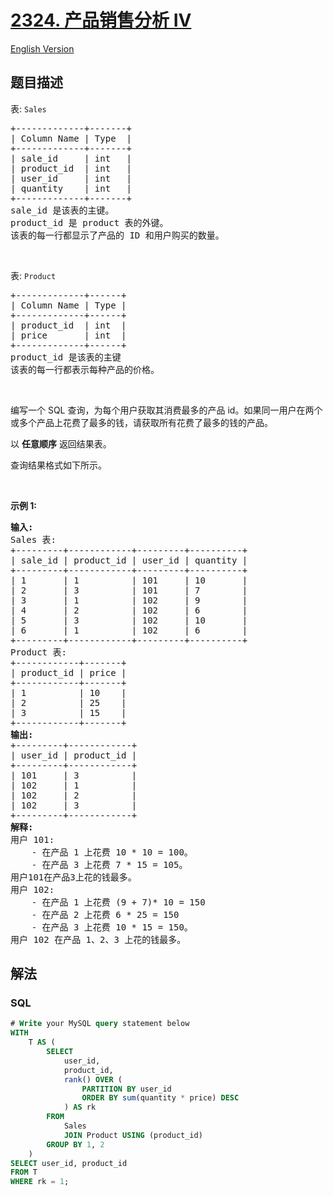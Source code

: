 # [2324. 产品销售分析 IV](https://leetcode.cn/problems/product-sales-analysis-iv)

[English Version](/solution/2300-2399/2324.Product%20Sales%20Analysis%20IV/README_EN.md)

## 题目描述

<!-- 这里写题目描述 -->

<p>表: <code>Sales</code></p>

<pre>
+-------------+-------+
| Column Name | Type  |
+-------------+-------+
| sale_id     | int   |
| product_id  | int   |
| user_id     | int   |
| quantity    | int   |
+-------------+-------+
sale_id 是该表的主键。
product_id 是 product 表的外键。
该表的每一行都显示了产品的 ID 和用户购买的数量。
</pre>

<p>&nbsp;</p>

<p>表: <code>Product</code></p>

<pre>
+-------------+------+
| Column Name | Type |
+-------------+------+
| product_id  | int  |
| price       | int  |
+-------------+------+
product_id 是该表的主键
该表的每一行都表示每种产品的价格。
</pre>

<p>&nbsp;</p>

<p>编写一个 SQL 查询，为每个用户获取其消费最多的产品 id。如果同一用户在两个或多个产品上花费了最多的钱，请获取所有花费了最多的钱的产品。</p>

<p data-group="1-1">以 <strong>任意顺序</strong> 返回结果表。</p>

<p>查询结果格式如下所示。</p>

<p>&nbsp;</p>

<p><strong class="example">示例 1:</strong></p>

<pre>
<strong>输入:</strong> 
Sales 表:
+---------+------------+---------+----------+
| sale_id | product_id | user_id | quantity |
+---------+------------+---------+----------+
| 1       | 1          | 101     | 10       |
| 2       | 3          | 101     | 7        |
| 3       | 1          | 102     | 9        |
| 4       | 2          | 102     | 6        |
| 5       | 3          | 102     | 10       |
| 6       | 1          | 102     | 6        |
+---------+------------+---------+----------+
Product 表:
+------------+-------+
| product_id | price |
+------------+-------+
| 1          | 10    |
| 2          | 25    |
| 3          | 15    |
+------------+-------+
<strong>输出:</strong> 
+---------+------------+
| user_id | product_id |
+---------+------------+
| 101     | 3          |
| 102     | 1          |
| 102     | 2          |
| 102     | 3          |
+---------+------------+ 
<strong>解释:</strong> 
用户 101:
    - 在产品 1 上花费 10 * 10 = 100。
    - 在产品 3 上花费 7 * 15 = 105。
用户101在产品3上花的钱最多。
用户 102:
    - 在产品 1 上花费 (9 + 7)* 10 = 150
    - 在产品 2 上花费 6 * 25 = 150
    - 在产品 3 上花费 10 * 15 = 150。
用户 102 在产品 1、2、3 上花的钱最多。
</pre>

## 解法

<!-- 这里可写通用的实现逻辑 -->

<!-- tabs:start -->

### **SQL**

<!-- 这里可写当前语言的特殊实现逻辑 -->

```sql
# Write your MySQL query statement below
WITH
    T AS (
        SELECT
            user_id,
            product_id,
            rank() OVER (
                PARTITION BY user_id
                ORDER BY sum(quantity * price) DESC
            ) AS rk
        FROM
            Sales
            JOIN Product USING (product_id)
        GROUP BY 1, 2
    )
SELECT user_id, product_id
FROM T
WHERE rk = 1;
```

<!-- tabs:end -->

